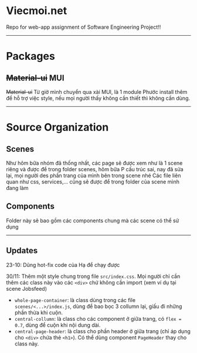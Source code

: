 # Viecmoi.net

Repo for web-app assignment of Software Engineering Project!!

---

# Packages

## ~~Material-ui~~ MUI

~~Material-ui~~ Từ giờ mình chuyển qua xài MUI, là 1 module Phước install thêm để hỗ trợ việc style, nếu mọi người thấy không cần thiết thì không cần dùng.

---

# Source Organization

## Scenes

Như hôm bữa nhóm đã thống nhất, các page sẽ được xem như là 1 scene riêng và được để trong folder scenes, hôm bữa P cấu trúc sai, nay đã sửa lại, mọi người des phần trang của mình bên trong scene nhé
Các file liên quan như css, services,... cũng sẽ được để trong folder của scene mình đang làm

## Components

Folder này sẽ bao gồm các components chung mà các scene có thể sử dụng

---

## Updates
23-10: Dũng hot-fix code của Hạ để chạy được

30/11: Thêm một style chung trong file `src/index.css`. Mọi người chỉ cần thêm các class này vào các `<div>` chứ không cần import (xem ví dụ tại scene Jobsfeed)

- `whole-page-container`: là class dùng trong các file `scenes/<...>/index.js`, dùng để bao bọc 3 collumn lại, giấu đi những phần thừa khi cuộn.
- `central-collumn`: là class cho các component ở giữa trang, có `flex = 0.7`, dùng để cuộn khi nội dung dài.
- `central-page-header`: là class cho phần header ở giữa trang (chỉ áp dụng cho `<div>` chứa thẻ `<h1>`). Có thể dùng component `PageHeader` thay cho class này.

